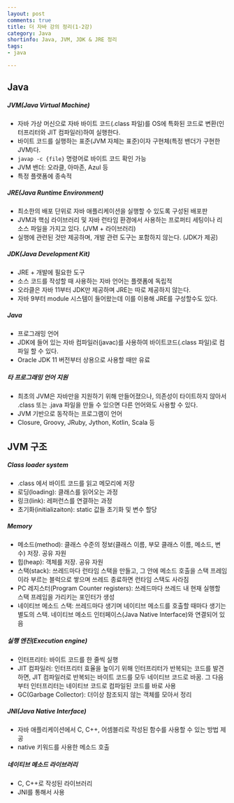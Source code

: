 ```yaml
---
layout: post
comments: true
title: 더 자바 강의 정리(1-2강)
category: Java
shortinfo: Java, JVM, JDK & JRE 정리
tags:
- java

---
```



## Java

##### JVM(Java Virtual Machine)

- 자바 가상 머신으로 자바 바이트 코드(.class 파일)를 OS에 특화된 코드로 변환(인터프리터와 JIT 컴파일러)하여 실행한다.
- 바이트 코드를 실행하는 표준(JVM 자체는 표준)이자 구현체(특정 밴더가 구현한 JVM)다.
- `javap -c {file}` 명령어로 바이트 코드 확인 가능
- JVM 밴더: 오라클, 아마존, Azul 등
- 특정 플랫폼에 종속적

##### JRE(Java Runtime Environment)

- 최소한의 배포 단위로 자바 애플리케이션을 실행할 수 있도록 구성된 배포판
- JVM과 핵심 라이브러리 및 자바 런타임 환경에서 사용하는 프로퍼티 세팅이나 리소스 파일을 가지고 있다. (JVM + 라이브러리)
- 실행에 관련된 것만 제공하며, 개발 관련 도구는 포함하지 않는다. (JDK가 제공)

##### JDK(Java Development Kit)

- JRE + 개발에 필요한 도구
- 소스 코드를 작성할 때 사용하는 자바 언어는 플랫폼에 독립적
- 오라클은 자바 11부터 JDK만 제공하며 JRE는 따로 제공하지 않는다.
- 자바 9부터 module 시스템이 들어왔는데 이를 이용해 JRE를 구성할수도 있다.

##### Java

- 프로그래밍 언어
- JDK에 들어 있는 자바 컴파일러(javac)를 사용하여 바이트코드(.class 파일)로 컴파일 할 수 있다.
- Oracle JDK 11 버전부터 상용으로 사용할 때만 유료

##### 타 프로그래밍 언어 지원

- 최초의 JVM은 자바만을 지원하기 위해 만들어졌으나, 의존성이 타이트하지 않아서 .class 또는 .java 파일을 만들 수 있으면 다른 언어와도 사용할 수 있다.
- JVM 기반으로 동작하는 프로그램이 언어
- Closure, Groovy, JRuby, Jython, Kotlin, Scala 등



## JVM 구조

##### Class loader system

- .class 에서 바이트 코드를 읽고 메모리에 저장
- 로딩(loading): 클래스를 읽어오는 과정
- 링크(link): 레퍼런스를 연결하는 과정
- 초기화(initializaiton): static 값들 초기화 및 변수 할당

##### Memory

- 메소드(method): 클래스 수준의 정보(클래스 이름, 부모 클래스 이름, 메소드, 변수) 저장. 공유 자원
- 힙(heap): 객체를 저장. 공유 자원
- 스택(stack): 쓰레드마다 런타임 스택을 만들고, 그 안에 메소드 호출을 스택 프레임이라 부르는 블럭으로 쌓으며 쓰레드 종료하면 런타임 스택도 사라짐
- PC 레지스터(Program Counter registers): 쓰레드마다 쓰레드 내 현재 실행할 스택 프레임을 가리키는 포인터가 생성
- 네이티브 메소드 스택: 쓰레드마다 생기며 네이티브 메소드를 호출할 때마다 생기는 별도의 스택. 네이티브 메소드 인터페이스(Java Native Interface)와 연결되어 있음

##### 실행 엔진(Execution engine)

- 인터프리터: 바이트 코드를 한 줄씩 실행
- JIT 컴파일러: 인터프리터 효율을 높이기 위해 인터프리터가 반복되는 코드를 발견하면, JIT 컴파일러로 반복되는 바이트 코드를 모두 네이티브 코드로 바꿈. 그 다음부터 인터프리터는 네이티브 코드로 컴파일된 코드를 바로 사용
- GC(Garbage Collector): 더이상 참조되지 않는 객체를 모아서 정리

##### JNI(Java Native Interface)

- 자바 애플리케이션에서 C, C++, 어셈블리로 작성된 함수를 사용할 수 있는 방법 제공
- native 키워드를 사용한 메소드 호출

##### 네이티브 메소드 라이브러리

- C, C++로 작성된 라이브러리
- JNI를 통해서 사용